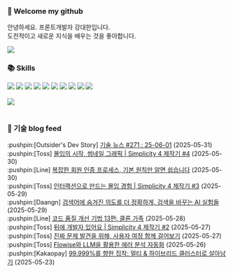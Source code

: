 ### 👋 Welcome my github

안녕하세요. 프론트개발자 강대한입니다.
<br>
도전적이고 새로운 지식을 배우는 것을 좋아합니다.

<!--
![header](https://capsule-render.vercel.app/api?type=Waving&color=auto&height=300&section=header&text=Welcome&fontAlignY=40&desc=KangDaeHan%20github%20&descSize=20&descAlignY=55&animation=fadeIn&fontSize=90)

**KangDaeHan/KangDaeHan** is a ✨ _special_ ✨ repository because its `README.md` (this file) appears on your GitHub profile.

Here are some ideas to get you started:

- 🔭 I’m currently working on ...
- 🌱 I’m currently learning ...
- 👯 I’m looking to collaborate on ...
- 🤔 I’m looking for help with ...
- 💬 Ask me about ...
- 📫 How to reach me: ...
- 😄 Pronouns: ...
- ⚡ Fun fact: ...
-->

<a href="https://twinfamily.github.io" target="_blank"><img src="https://img.shields.io/badge/Blog-121D33?style=flat-square&logo=blogger&logoColor=ffffff"/></a>

### :books: Skills
<a href="#" target="_blank"><img src="https://img.shields.io/badge/React-61DAFB?style=flat-square&logo=react&logoColor=ffffff"/></a>
<a href="#" target="_blank"><img src="https://img.shields.io/badge/Html5-E34F26?style=flat-square&logo=html5&logoColor=ffffff"/></a>
<a href="#" target="_blank"><img src="https://img.shields.io/badge/Javascript-F7DF1E?style=flat-square&logo=javascript&logoColor=ffffff"/></a>
<a href="#" target="_blank"><img src="https://img.shields.io/badge/Cssmodules-000000?style=flat-square&logo=cssmodules&logoColor=ffffff"/></a>
<a href="#" target="_blank"><img src="https://img.shields.io/badge/Node.js-339933?style=flat-square&logo=nodedotjs&logoColor=ffffff"/></a>
<a href="#" target="_blank"><img src="https://img.shields.io/badge/Typescript-3178C6?style=flat-square&logo=typescript&logoColor=ffffff"/></a>
<a href="#" target="_blank"><img src="https://img.shields.io/badge/Git-F05032?style=flat-square&logo=git&logoColor=ffffff"/></a>
<a href="#" target="_blank"><img src="https://img.shields.io/badge/Gitlab-FC6D26?style=flat-square&logo=gitlab&logoColor=ffffff"/></a>
<a href="#" target="_blank"><img src="https://img.shields.io/badge/Webpack-8DD6F9?style=flat-square&logo=webpack&logoColor=ffffff"/></a>
<a href="#" target="_blank"><img src="https://img.shields.io/badge/Vite-646CFF?style=flat-square&logo=vite&logoColor=ffffff"/></a>
<br><br>
<img src="https://github-readme-stats.vercel.app/api/top-langs/?username=KangDaeHan&layout=compact">
<br><br>
### :round_pushpin: 기술 blog feed
<!-- BLOG-POST-LIST:START --><div>:pushpin:[Outsider's Dev Story] <a target="_blank" href="https://blog.outsider.ne.kr/1764">기술 뉴스 #271 : 25-06-01</a> (2025-05-31)</div><div>:pushpin:[Toss] <a target="_blank" href="https://toss.tech/article/36945">몰입의 시작, 썸네일 그래픽 | Simplicity 4 제작기 #4</a> (2025-05-30)</div><div>:pushpin:[Line] <a target="_blank" href="https://techblog.lycorp.co.jp/ko/introduction-to-membership-authentication-system-renewal-case-study">복잡한 회원 인증 프로세스, 기본 원칙만 알면 쉽습니다</a> (2025-05-30)</div><div>:pushpin:[Toss] <a target="_blank" href="https://toss.tech/article/interaction_simplicity">인터랙션으로 만드는 몰입 경험 | Simplicity 4 제작기 #3</a> (2025-05-29)</div><div>:pushpin:[Daangn] <a target="_blank" href="https://medium.com/daangn/%EA%B2%80%EC%83%89%EC%96%B4%EC%97%90-%EC%88%A8%EA%B2%A8%EC%A7%84-%EC%9D%98%EB%8F%84%EB%A5%BC-%EB%8D%94-%EC%A0%95%ED%99%95%ED%95%98%EA%B2%8C-%EA%B2%80%EC%83%89%EC%9D%84-%EB%B0%94%EA%BE%B8%EB%8A%94-ai-%EC%8B%A4%ED%97%98%EB%93%A4-14d01677c273?source=rss----4505f82a2dbd---4">검색어에 숨겨진 의도를 더 정확하게, 검색을 바꾸는 AI 실험들</a> (2025-05-29)</div><div>:pushpin:[Line] <a target="_blank" href="https://techblog.lycorp.co.jp/ko/techniques-for-improving-code-quality-13">코드 품질 개선 기법 13편: 클론 가족</a> (2025-05-28)</div><div>:pushpin:[Toss] <a target="_blank" href="https://toss.tech/article/simplicity4-frontend-engineering">뒤에 개발자 있어요 | Simplicity 4 제작기 #2</a> (2025-05-27)</div><div>:pushpin:[Toss] <a target="_blank" href="https://toss.tech/article/36873">진짜 문제 발견을 위해, 사용자 여정 함께 걸어보기</a> (2025-05-27)</div><div>:pushpin:[Toss] <a target="_blank" href="https://toss.tech/article/flowise-llm-error-analysis-automation">Flowise와 LLM을 활용한 에러 분석 자동화</a> (2025-05-26)</div><div>:pushpin:[Kakaopay] <a target="_blank" href="https://tech.kakaopay.com/post/multi-cluster/">99.999%를 향한 집착: 멀티 &amp; 하이브리드 클러스터로 살아남기</a> (2025-05-23)</div><!-- BLOG-POST-LIST:END -->

<!-- ![Anurag's GitHub stats](https://github-readme-stats.vercel.app/api?username=KangDaeHan&show_icons=true&theme=radical) -->
